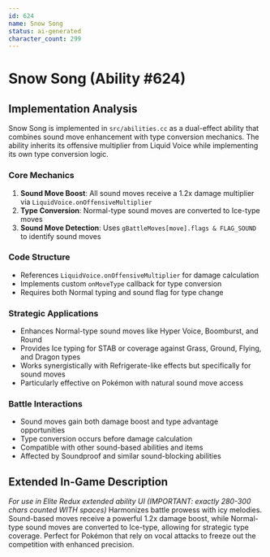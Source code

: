 ```yaml
---
id: 624
name: Snow Song
status: ai-generated
character_count: 299
---
```


# Snow Song (Ability #624)

## Implementation Analysis

Snow Song is implemented in `src/abilities.cc` as a dual-effect ability that combines sound move enhancement with type conversion mechanics. The ability inherits its offensive multiplier from Liquid Voice while implementing its own type conversion logic.

### Core Mechanics

1. **Sound Move Boost**: All sound moves receive a 1.2x damage multiplier via `LiquidVoice.onOffensiveMultiplier`
2. **Type Conversion**: Normal-type sound moves are converted to Ice-type moves
3. **Sound Move Detection**: Uses `gBattleMoves[move].flags & FLAG_SOUND` to identify sound moves

### Code Structure
- References `LiquidVoice.onOffensiveMultiplier` for damage calculation
- Implements custom `onMoveType` callback for type conversion
- Requires both Normal typing and sound flag for type change

### Strategic Applications
- Enhances Normal-type sound moves like Hyper Voice, Boomburst, and Round
- Provides Ice typing for STAB or coverage against Grass, Ground, Flying, and Dragon types
- Works synergistically with Refrigerate-like effects but specifically for sound moves
- Particularly effective on Pokémon with natural sound move access

### Battle Interactions
- Sound moves gain both damage boost and type advantage opportunities
- Type conversion occurs before damage calculation
- Compatible with other sound-based abilities and items
- Affected by Soundproof and similar sound-blocking abilities

## Extended In-Game Description
*For use in Elite Redux extended ability UI (IMPORTANT: exactly 280-300 chars counted WITH spaces)*
Harmonizes battle prowess with icy melodies. Sound-based moves receive a powerful 1.2x damage boost, while Normal-type sound moves are converted to Ice-type, allowing for strategic type coverage. Perfect for Pokémon that rely on vocal attacks to freeze out the competition with enhanced precision.